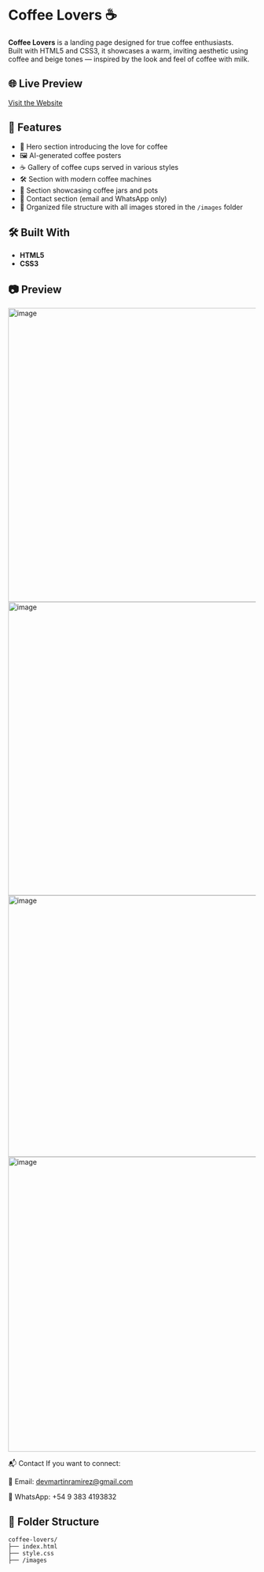 # Coffee Lovers ☕

**Coffee Lovers** is a landing page designed for true coffee enthusiasts.  
Built with HTML5 and CSS3, it showcases a warm, inviting aesthetic using coffee and beige tones — inspired by the look and feel of coffee with milk.

## 🌐 Live Preview

[Visit the Website](https://martinramirez-dev.github.io/coffee-lovers/)

## 🎨 Features

- 🍵 Hero section introducing the love for coffee  
- 🖼️ AI-generated coffee posters  
- ☕ Gallery of coffee cups served in various styles  
- 🛠️ Section with modern coffee machines  
- 🏺 Section showcasing coffee jars and pots  
- 📩 Contact section (email and WhatsApp only)  
- 📁 Organized file structure with all images stored in the `/images` folder

## 🛠️ Built With

- **HTML5**
- **CSS3**

## 📷 Preview

<img width="1266" height="598" alt="image" src="https://github.com/user-attachments/assets/7ed9f2da-7474-400e-9c48-24d068b992df" />
<img width="1264" height="597" alt="image" src="https://github.com/user-attachments/assets/1c910db3-d5e5-41e3-9ba8-f0302b217cc3" />
<img width="1263" height="532" alt="image" src="https://github.com/user-attachments/assets/25a97a73-66e5-4850-9fdb-d7e21c5f0c41" />
<img width="1264" height="600" alt="image" src="https://github.com/user-attachments/assets/d92379cd-9df8-49bd-b12d-fcbb19652198" />

📬 Contact
If you want to connect:

📧 Email: devmartinramirez@gmail.com

📱 WhatsApp: +54 9 383 4193832

## 📁 Folder Structure

```plaintext
coffee-lovers/
├── index.html
├── style.css
├── /images
